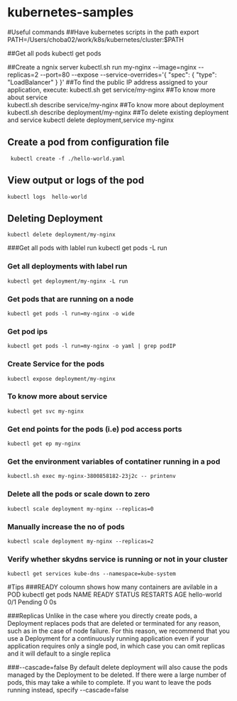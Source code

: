# kubernetes-samples
#Useful commands
##Have kubernetes scripts in the path
	export PATH=/Users/choba02/work/k8s/kubernetes/cluster:$PATH
 
##Get all pods
	kubectl get pods
 
##Create a ngnix server
	kubectl.sh run my-nginx --image=nginx --replicas=2 --port=80 --expose --service-overrides='{ "spec": { "type": "LoadBalancer" } }'
##To find the public IP address assigned to your application, execute:
  kubectl.sh get service/my-nginx
##To know more about service  
	kubectl.sh describe service/my-nginx 
##To know more about deployment
	kubectl.sh describe deployment/my-nginx 
##To delete existing deployment and service
	kubectl delete deployment,service my-nginx
## Create a pod from configuration file
	 kubectl create -f ./hello-world.yaml  
## View output or logs of the pod
	kubectl logs  hello-world  
## Deleting Deployment
	kubectl delete deployment/my-nginx
###Get all pods with lablel run
	kubectl get pods -L run
### Get all deployments with label run
	kubectl get deployment/my-nginx -L run
### Get pods that are running on a node
	kubectl get pods -l run=my-nginx -o wide
### Get pod ips
	kubectl get pods -l run=my-nginx -o yaml | grep podIP	
### Create Service for the pods
	kubectl expose deployment/my-nginx
### To know more about service
	kubectl get svc my-nginx
### Get end points for the pods (i.e) pod access ports
	kubectl get ep my-nginx
### Get the environment variables of contatiner running in a pod
	kubectl.sh exec my-nginx-3800858182-23j2c -- printenv	
### Delete all the pods or scale down to zero
	kubectl scale deployment my-nginx --replicas=0
### Manually increase the no of pods
	kubectl scale deployment my-nginx --replicas=2
###  Verify whether skydns service is running or not in your cluster
	kubectl get services kube-dns --namespace=kube-system

#Tips
###READY coloumn shows how many containers are avilable in a POD
	kubectl get pods 
	NAME          READY     STATUS    RESTARTS   AGE
	hello-world   0/1       Pending   0          0s

###Replicas
Unlike in the case where you directly create pods, a Deployment replaces pods that are deleted or terminated for any reason, such as in the case of node failure. For this reason, we recommend that you use a Deployment for a continuously running application even if your application requires only a single pod, in which case you can omit replicas and it will default to a single replica

###--cascade=false
By default delete deployment  will also cause the pods managed by the Deployment to be deleted. If there were a large number of pods, this may take a while to complete. If you want to leave the pods running instead, specify --cascade=false